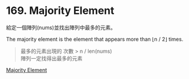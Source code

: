 # 169. Majority Element

給定一個陣列(nums)並找出陣列中最多的元素。

The majority element is the element that appears more than ⌊n / 2⌋ times.

> 最多的元素出現的 次數 > n / len(nums) <br>
> 陣列一定找得出最多的元素

[Majority Element](https://leetcode.com/problems/majority-element/)
